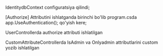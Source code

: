 IdentitydbContext configuratsiya qilindi;

[Authorize] Attributini ishlatganda birinchi bo'lib program.csda app.UseAuthentication(); qo'yish kere;

UserControllerda authorize attributi ishlatilgan

CustomAttributeControllerda  IsAdmin va Onlyadmin attributlarini custom yozib ishlatilgan